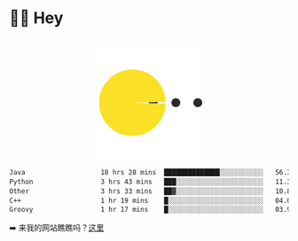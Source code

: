 
# 👋🏻 Hey
<div align="center">
	<br>
	<img src="https://raw.githubusercontent.com/Aniket965/Aniket965/master/pacman.svg?sanitize=true" width="200" height="200">
	<br>
</div>

<!--START_SECTION:waka-->

```txt
Java                   18 hrs 28 mins  ██████████████░░░░░░░░░░░   56.38 %
Python                 3 hrs 43 mins   ███░░░░░░░░░░░░░░░░░░░░░░   11.39 %
Other                  3 hrs 33 mins   ██▓░░░░░░░░░░░░░░░░░░░░░░   10.87 %
C++                    1 hr 19 mins    █░░░░░░░░░░░░░░░░░░░░░░░░   04.06 %
Groovy                 1 hr 17 mins    █░░░░░░░░░░░░░░░░░░░░░░░░   03.92 %
```

<!--END_SECTION:waka-->

 ➡️  来我的网站瞧瞧吗？[这里](https://www.shaolongfei.com)
